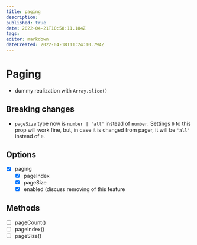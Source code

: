 ```yaml
---
title: paging
description: 
published: true
date: 2022-04-21T10:58:11.184Z
tags: 
editor: markdown
dateCreated: 2022-04-18T11:24:10.794Z
---
```


# Paging
 
- dummy realization with `Array.slice()`

## Breaking changes

- `pageSize` type now is `number | 'all'` instead of `number`. Settings `0` to this prop will work fine, but, in case it is changed from pager, it will be `'all'` instead of `0`. 

## Options

- [x] paging
  - [x] pageIndex
  - [x] pageSize
  - [x] enabled (discuss removing of this feature 

## Methods

- [ ] pageCount()
- [ ] pageIndex()
- [ ] pageSize()
